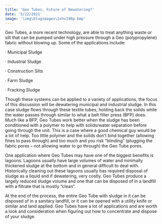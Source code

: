 ```yaml
---
title: 'Geo Tubes, Future of Dewatering?'
date: '5/22/2021'
image: '\img\blogimages\2xhv198p.bmp'
---
```


Geo Tubes, a more recent technology, are able to treat anything waste or silt that can be pumped under high pressure through a Geo (polypropylene) fabric without blowing up. Some of the applications include:

· Municipal Sludge

· Industrial Sludge

· Construction Silts

· Farm Sludge

· Fracking Sludge

Though these systems can be applied to a variety of applications, the focus of this discussion will be dewatering municipal and industrial sludge. In this case sludge flows through these textile tubes, holding back the solids while the water passes through similar to what a belt filter press (BFP) does. Much like a BFP, Geo Tubes work better when the sludge has been conditioned with a polymer to help with solids/water separation before going through the unit. This is a case where a good chemical guy would be a lot of help. Too little polymer and the solids don’t bind together (allowing fines to pass through) and too much and you risk “blinding” (plugging the fabric pores – not allowing water to go through) the Geo Tube pores.  

One application where Geo Tubes may have one of the biggest benefits is lagoons. Lagoons usually have large volumes of water and minimally thickened sludge at the bottom and in general difficult to deal with. Historically cleaning out these lagoons usually has required disposal of sludge as a liquid and if dewatering, very costly. Geo Tubes produce a largely reduced sludge volume and one that can be disposed of in a landfill with a filtrate that is mostly “clean”.

At the end of the process, the entire Geo Tube with sludge in it can be disposed of in a sanitary landfill, or it can be opened with a utility knife or similar and land applied. Geo Tubes have a lot of applications and are worth a look and consideration when figuring out how to concentrate and dispose of your sludge.